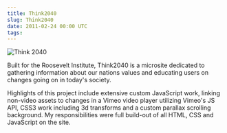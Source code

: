 ```yaml
---
title: Think2040
slug: Think2040
date: 2011-02-24 00:00 UTC
tags:
---
```


![Think 2040](/images/portfolio/think2040.png)

Built for the Roosevelt Institute, Think2040 is a microsite dedicated to gathering information about our nations values and educating users on changes going on in today's society.

Highlights of this project include extensive custom JavaScript work, linking non-video assets to changes in a Vimeo video player utilizing Vimeo's JS API, CSS3 work including 3d transforms and a custom parallax scrolling background. My responsibilities were full build-out of all HTML, CSS and JavaScript on the site.
